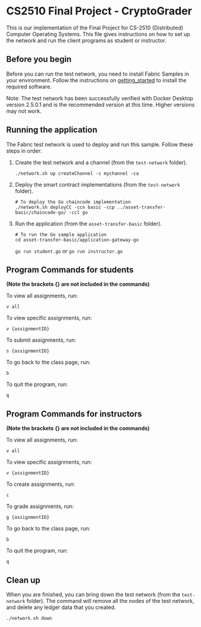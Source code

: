# CS2510 Final Project - CryptoGrader

This is our implementation of the Final Project for CS-2510 (Distributed) Computer Operating Systems. This file gives instructions on how to set up the network and run the client programs as student or instructor.

## Before you begin

Before you can run the test network, you need to install Fabric Samples in your environment. Follow the instructions on [getting_started](https://hyperledger-fabric.readthedocs.io/en/release-2.5/getting_started.html) to install the required software.

Note: The test network has been successfully verified with Docker Desktop version 2.5.0.1 and is the recommended version at this time. Higher versions may not work.

## Running the application

The Fabric test network is used to deploy and run this sample. Follow these steps in order:

1. Create the test network and a channel (from the `test-network` folder).
   ```
   ./network.sh up createChannel -c mychannel -ca
   ```

1. Deploy the smart contract implementations (from the `test-network` folder).
   ```
   # To deploy the Go chaincode implementation
   ./network.sh deployCC -ccn basic -ccp ../asset-transfer-basic/chaincode-go/ -ccl go
   ```

1. Run the application (from the `asset-transfer-basic` folder).
   ```
   # To run the Go sample application
   cd asset-transfer-basic/application-gateway-go
   ```
   
   `go run student.go` or `go run instructor.go`

## Program Commands for students
**(Note the brackets {} are not included in the commands)**

To view all assignments, run:

`v all`

To view specific assignments, run:

`v {assignmentID}`

To submit assignments, run:

`s {assignmentID}`

To go back to the class page, run:

`b`

To quit the program, run:

`q`

## Program Commands for instructors
**(Note the brackets {} are not included in the commands)**

To view all assignments, run:

`v all`

To view specific assignments, run:

`v {assignmentID}`

To create assignments, run:

`c`

To grade assignments, run:

`g {assignmentID}`

To go back to the class page, run:

`b`

To quit the program, run:

`q`

## Clean up

When you are finished, you can bring down the test network (from the `test-network` folder). The command will remove all the nodes of the test network, and delete any ledger data that you created.

```
./network.sh down
```
